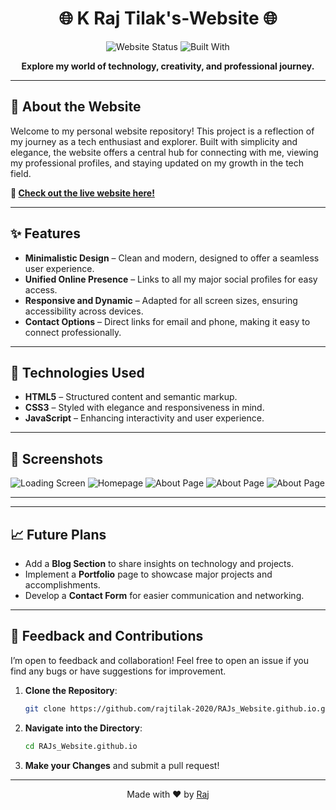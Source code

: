 <h1 align="center">🌐 K Raj Tilak's-Website 🌐</h1>

<p align="center">
    <img src="https://img.shields.io/badge/Status-Live-brightgreen?style=round-square" alt="Website Status" />
    <img src="https://img.shields.io/badge/Built%20with-HTML%20%7C%20CSS%20%7C%20JavaScript-blue?style=round-square" alt="Built With" />
</p>

<p align="center"> 
   <strong>Explore my world of technology, creativity, and professional journey.</strong>
</p>

---

## 📜 About the Website

Welcome to my personal website repository! This project is a reflection of my journey as a tech enthusiast and explorer. Built with simplicity and elegance, the website offers a central hub for connecting with me, viewing my professional profiles, and staying updated on my growth in the tech field. 

**🔗 [Check out the live website here!](https://rajtilak-2020.github.io/RAJs_Website.github.io/)**

---

## ✨ Features

- **Minimalistic Design** – Clean and modern, designed to offer a seamless user experience.
- **Unified Online Presence** – Links to all my major social profiles for easy access.
- **Responsive and Dynamic** – Adapted for all screen sizes, ensuring accessibility across devices.
- **Contact Options** – Direct links for email and phone, making it easy to connect professionally.

---

## 🚀 Technologies Used

- **HTML5** – Structured content and semantic markup.
- **CSS3** – Styled with elegance and responsiveness in mind.
- **JavaScript** – Enhancing interactivity and user experience.

---

## 📸 Screenshots

![Loading Screen](https://github.com/user-attachments/assets/07f41830-1e2b-4339-aa3b-92ad37f5a8f9)
![Homepage](https://github.com/user-attachments/assets/b73c3c44-1f9b-400b-a135-51fe703b7afa)
![About Page](https://your-image-link.com/homepage.png)
![About Page](https://your-image-link.com/homepage.png)
![About Page](https://your-image-link.com/homepage.png)

---

---

## 📈 Future Plans

- Add a **Blog Section** to share insights on technology and projects.
- Implement a **Portfolio** page to showcase major projects and accomplishments.
- Develop a **Contact Form** for easier communication and networking.

---

## 💬 Feedback and Contributions

I’m open to feedback and collaboration! Feel free to open an issue if you find any bugs or have suggestions for improvement. 

1. **Clone the Repository**:
    ```bash
    git clone https://github.com/rajtilak-2020/RAJs_Website.github.io.git
    ```
2. **Navigate into the Directory**:
    ```bash
    cd RAJs_Website.github.io
    ```
3. **Make your Changes** and submit a pull request!

---


<p align="center">
    Made with ❤️ by <a href="https://github.com/rajtilak-2020">Raj</a>
</p>
